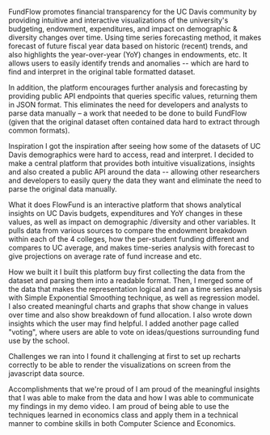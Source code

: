 FundFlow promotes financial transparency for the UC Davis community by providing intuitive and interactive visualizations of the university's budgeting, endowment, expenditures, and impact on demographic \& diversity changes over time. Using time series forecasting method, it makes forecast of future fiscal year data based on historic (recent) trends, and also highlights the year-over-year (YoY) changes in endowments, etc. It allows users to easily identify trends and anomalies -- which are hard to find and interpret in the original table formatted dataset.

In addition, the platform encourages further analysis and forecasting by providing public API endpoints that queries specific values, returning them in JSON format. This eliminates the need for developers and analysts to parse data manually – a work that needed to be done to build FundFlow (given that the original dataset often contained data
hard to extract through common formats).

Inspiration
I got the inspiration after seeing how some of the datasets of UC Davis demographics were hard to access, read and interpret. I decided to make a central platform that provides both intuitive visualizations, insights and also created a public API around the data -- allowing other researchers and developers to easily query the data they want and eliminate the need to parse the original data manually.

What it does
FlowFund is an interactive platform that shows analytical insights on UC Davis budgets, expenditures and YoY changes in these values, as well as impact on demographic /diversity and other variables. It pulls data from various sources to compare the endowment breakdown within each of the 4 colleges, how the per-student funding different and compares to UC average, and makes time-series analysis with forecast to give projections on average rate of fund increase and etc.

How we built it
I built this platform buy first collecting the data from the dataset and parsing them into a readable format. Then, I merged some of the data that makes the representation logical and ran a time series analysis with Simple Exponential Smoothing technique, as well as regression model. I also created meaningful charts and graphs that show change in values over time and also show breakdown of fund allocation. I also wrote down insights which the user may find helpful. I added another page called "voting", where users are able to vote on ideas/questions surrounding fund use by the school.

Challenges we ran into
I found it challenging at first to set up recharts correctly to be able to render the visualizations on screen from the javascript data source.

Accomplishments that we're proud of
I am proud of the meaningful insights that I was able to make from the data and how I was able to communicate my findings in my demo video. I am proud of being able to use the techniques learned in economics class and apply them in a technical manner to combine skills in both Computer Science and Economics.